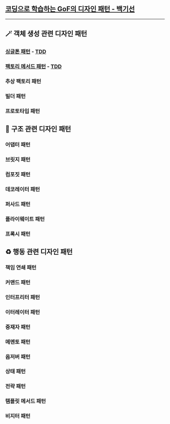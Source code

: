 ## [코딩으로 학습하는 GoF의 디자인 패턴 - 백기선](https://www.inflearn.com/course/디자인-패턴)

---

## 🪄 객체 생성 관련 디자인 패턴
### [싱글톤 패턴](https://github.com/anthologia/design-pattern/tree/master/src/main/java/GoF/_01_creational_patterns/_01_singleton) - [TDD](https://github.com/anthologia/design-pattern/tree/master/src/test/java/GoF/_01_creational_patterns/_01_singleton)
### [팩토리 메서드 패턴](https://github.com/anthologia/design-pattern/tree/master/src/main/java/GoF/_01_creational_patterns/_02_factory_method) - [TDD](https://github.com/anthologia/design-pattern/tree/master/src/test/java/GoF/_01_creational_patterns/_02_factory_method)
### 추상 팩토리 패턴
### 빌더 패턴
### 프로토타입 패턴

## 🧱 구조 관련 디자인 패턴
### 어댑터 패턴
### 브릿지 패턴
### 컴포짓 패턴
### 데코레이터 패턴
### 퍼사드 패턴
### 플라이웨이트 패턴
### 프록시 패턴

## ♻️ 행동 관련 디자인 패턴
### 책임 연쇄 패턴
### 커맨드 패턴
### 인터프리터 패턴
### 이터레이터 패턴
### 중재자 패턴
### 메멘토 패턴
### 옵저버 패턴
### 상태 패턴
### 전략 패턴
### 템플릿 메서드 패턴
### 비지터 패턴
